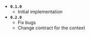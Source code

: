 * **`0.1.0`**
    * Initial implementation 
* **`0.2.0`**
    * Fix bugs
    * Change contract for the context

